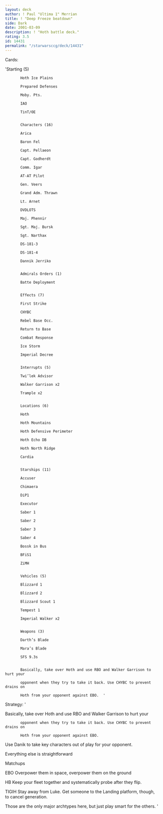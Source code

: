 ```yaml
---
layout: deck
author: ! Paul "Ultima 1" Merrian
title: ! "Deep Freeze beatdown"
side: Dark
date: 2001-03-09
description: ! "Hoth battle deck."
rating: 3.5
id: 14431
permalink: "/starwarsccg/deck/14431"
---
```

Cards: 

'Starting (5) 

           Hoth Ice Plains 

           Prepared Defenses 

           Moby. Pts. 

           IAO 

           TinT/OE 


           Characters (16) 

           Arica 

           Baron Fel 

           Capt. Pellaeon 

           Capt. Godherdt 

           Comm. Igar 

           AT-AT Pilot 

           Gen. Veers 

           Grand Adm. Thrawn 

           Lt. Arnet 

           DVDLOTS 

           Maj. Phennir 

           Sgt. Maj. Bursk 

           Sgt. Narthax 

           DS-181-3 

           DS-181-4 

           Dannik Jerriko 


           Admirals Orders (1) 

           Batte Deployment 


           Effects (7) 

           First Strike 

           CHYBC 

           Rebel Base Occ. 

           Return to Base 

           Combat Response 

           Ice Storm 

           Imperial Decree 


           Interrupts (5) 

           Twi’lek Advisor 

           Walker Garrison x2 

           Trample x2 


           Locations (6) 

           Hoth 

           Hoth Mountains 

           Hoth Defensive Perimeter 

           Hoth Echo DB 

           Hoth North Ridge 

           Cardia 


           Starships (11) 

           Accuser 

           Chimaera 

           DiP1 

           Executor 

           Saber 1 

           Saber 2 

           Saber 3 

           Saber 4 

           Bossk in Bus 

           BFiS1 

           ZiMH 


           Vehicles (5) 

           Blizzard 1 

           Blizzard 2 

           Blizzard Scout 1 

           Tempest 1 

           Imperial Walker x2 


           Weapons (3) 

           Darth’s Blade 

           Mara’s Blade 

           SFS 9.3s 


           Basically, take over Hoth and use RBO and Walker Garrison to hurt your 

           opponent when they try to take it back. Use CHYBC to prevent drains on 

           Hoth from your opponent against EBO.  '

Strategy: '

Basically, take over Hoth and use RBO and Walker Garrison to hurt your 

           opponent when they try to take it back. Use CHYBC to prevent drains on 

           Hoth from your opponent against EBO. 


Use Danik to take key characters out of play for your opponent.


Everything else is straightforward


Matchups

EBO  Overpower them in space, overpower them on the ground

HB  Keep your fleet together and systematically probe after they flip.

TIGIH  Stay away from Luke.  Get someone to the Landing platform, though, to cancel generation.


Those are the only major archtypes here, but just play smart for the others. '
